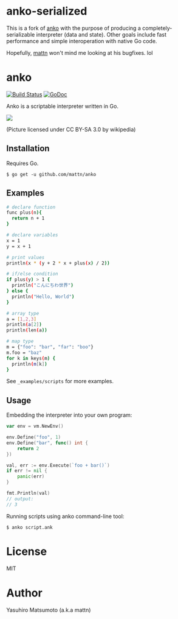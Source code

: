 # anko-serialized

This is a fork of [anko](https://github.com/mattn/anko) with the purpose of producing a completely-serializable
interpreter (data and state). Other goals include fast performance and simple interoperation with native Go code.

Hopefully, [mattn](https://github.com/mattn) won't mind me looking at his bugfixes. lol

# anko

[![Build Status](https://travis-ci.org/fernandosanchezjr/anko.png?branch=master)](https://travis-ci.org/fernandosanchezjr/anko)
[![GoDoc](https://godoc.org/github.com/fernandosanchezjr/anko/vm?status.svg)](https://godoc.org/github.com/fernandosanchezjr/anko/vm)

Anko is a scriptable interpreter written in Go.

![](https://raw.githubusercontent.com/mattn/anko/master/anko.png)

(Picture licensed under CC BY-SA 3.0 by wikipedia)

## Installation
Requires Go.
```
$ go get -u github.com/mattn/anko
```

## Examples

```bash
# declare function
func plus(n){
  return n + 1
}

# declare variables
x = 1
y = x + 1

# print values
println(x * (y + 2 * x + plus(x) / 2))

# if/else condition
if plus(y) > 1 {
  println("こんにちわ世界")
} else {
  println("Hello, World")
}

# array type
a = [1,2,3]
println(a[2])
println(len(a))

# map type
m = {"foo": "bar", "far": "boo"}
m.foo = "baz"
for k in keys(m) {
  println(m[k])
}
```

See `_examples/scripts` for more examples.



## Usage

Embedding the interpreter into your own program:

```Go
var env = vm.NewEnv()

env.Define("foo", 1)
env.Define("bar", func() int {
	return 2
})

val, err := env.Execute(`foo + bar()`)
if err != nil {
	panic(err)
}

fmt.Println(val)
// output:
// 3
```

Running scripts using anko command-line tool:

```
$ anko script.ank
```

# License

MIT

# Author

Yasuhiro Matsumoto (a.k.a mattn)

